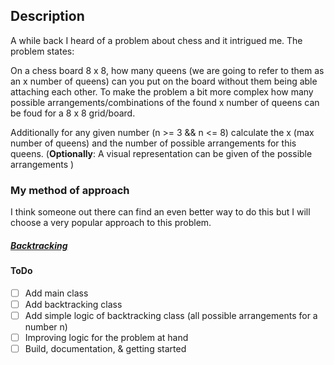 ## Description

A while back I heard of a problem about chess and it intrigued me. The problem states:

On a chess board 8 x 8, how many queens (we are going to refer to them as an x number of queens) can you put on the board without them being able attaching each other.
To make the problem a bit more complex how many possible arrangements/combinations of the found x number of queens can be foud for a 8 x 8 grid/board.

Additionally for any given number (n >= 3 && n <= 8) calculate the x (max number of queens) and the number of possible arrangements for this queens.
(**Optionally**: A visual representation can be given of the possible arrangements )  

### My method of approach
I think someone out there can find an even better way to do this but I will choose a very popular approach to this problem.
##### __[Backtracking](https://en.wikipedia.org/wiki/Backtracking)__ #####


#### ToDo 
* [ ] Add main class
* [ ] Add backtracking class
* [ ] Add simple logic of backtracking class (all possible arrangements for a number n)
* [ ] Improving logic for the problem at hand 
* [ ] Build, documentation, & getting started
